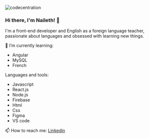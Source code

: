 ![codecentration](banner.jpg)
### Hi there, I'm Naileth! 👋

I'm a front-end developer and English as a foreign language teacher, passionate about languages and obsessed with learning new things.

🌱 I’m currently learning:
 - Angular
 - MySQL
 - French

 Languages and tools:
   - Javascript
   - React.js
   - Node.js
   - Firebase
   - Html
   - Css
   - Figma
   - VS code
 
📫 How to reach me: [Linkedin](https://www.linkedin.com/in/nailethrivero/)

